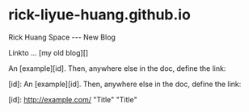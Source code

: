 # rick-liyue-huang.github.io
Rick Huang Space
--- New Blog


Linkto ... [my old blog][]

An [example][id]. Then, anywhere
else in the doc, define the link:

  [id]: An [example][id]. Then, anywhere
else in the doc, define the link:

  [id]: http://example.com/  "Title"  "Title"

